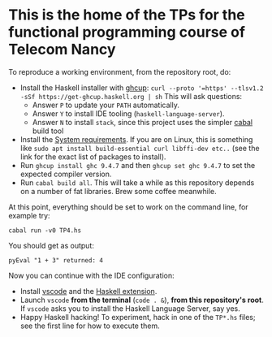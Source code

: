 # This is the home of the TPs for the functional programming course of Telecom Nancy

To reproduce a working environment, from the repository root, do:

* Install the Haskell installer with [ghcup](https://www.haskell.org/ghcup/):
  `curl --proto '=https' --tlsv1.2 -sSf https://get-ghcup.haskell.org | sh`
  This will ask questions:
  - Answer `P` to update your `PATH` automatically.
  - Answer `Y` to install IDE tooling (`haskell-language-server`).
  - Answer `N` to install `stack`, since this project uses the simpler
    [cabal](https://www.haskell.org/cabal/) build tool
* Install the [System requirements](https://www.haskell.org/ghcup/install/#system-requirements).
  If you are on Linux, this is something like `sudo apt install build-essential curl libffi-dev etc..`
  (see the link for the exact list of packages to install).
* Run `ghcup install ghc 9.4.7` and then `ghcup set ghc 9.4.7`
  to set the expected compiler version.
* Run `cabal build all`. This will take a while as this repository depends on a number
  of fat libraries. Brew some coffee meanwhile.

At this point, everything should be set to work on the command line, for example try:

```shell
cabal run -v0 TP4.hs
```

You should get as output:

```
pyEval "1 + 3" returned: 4
```

Now you can continue with the IDE configuration:

* Install [vscode](https://code.visualstudio.com/) and the
  [Haskell extension](https://marketplace.visualstudio.com/items?itemName=haskell.haskell).
* Launch `vscode` **from the terminal** (`code . &`), **from this repository's root**.
  If `vscode` asks you to install the Haskell Language Server, say yes.
* Happy Haskell hacking! To experiment, hack in one of the `TP*.hs` files;
  see the first line for how to execute them.

